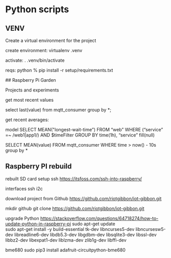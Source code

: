 # Python scripts

## VENV

Create a virtual environment for the project

create environment:
virtualenv .venv

activate:
. .venv/bin/activate

reqs:
python % pip install -r setup/requirements.txt 

## Raspberry Pi Garden

Projects and experiments




get most recent values

select last(value) from mqtt_consumer group by *;


get recent averages:

model
SELECT MEAN("longest-wait-time”) FROM “web” WHERE (“service” =~ /web1|app1/) AND $timeFilter GROUP BY time(1h), “service” fill(null)

SELECT MEAN(value) FROM mqtt_consumer   WHERE time > now() - 10s group by * 




## Raspberry PI rebuild

rebuilt SD card
setup ssh https://itsfoss.com/ssh-into-raspberry/

interfaces
ssh
i2c

download project from Github
https://github.com/riotgibbon/iot-gibbon.git

mkdir github
git clone https://github.com/riotgibbon/iot-gibbon.git


upgrade Python
https://stackoverflow.com/questions/64718274/how-to-update-python-in-raspberry-pi
sudo apt-get update    
sudo apt-get install -y build-essential tk-dev libncurses5-dev libncursesw5-dev libreadline6-dev libdb5.3-dev libgdbm-dev libsqlite3-dev libssl-dev libbz2-dev libexpat1-dev liblzma-dev zlib1g-dev libffi-dev

bme680
sudo pip3 install adafruit-circuitpython-bme680